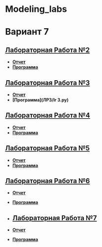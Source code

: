 # Modeling_labs
# Вариант 7

## **[Лабораторная Работа №2](Lab_2)**
- **[Отчет](ЛР2/MOD_LR2_ARTEMZH.pdf)**
- **[Программа](ЛР2/lab2.py)**

## **[Лабораторная Работа №3](Lab_3)**
- **[Отчет](ЛР3/ЛР3.docx)**
- **[Программа](ЛР3/lr 3.py)**

## **[Лабораторная Работа №4](Lab_4)**
- **[Отчет](ЛР4/ЛР4.pdf)**
- **[Программа](ЛР2/ЛР3.py)**

## **[Лабораторная Работа №5](Lab_5)**
- **[Отчет](ЛР5/ЛР5.pdf)**
- **[Программа](ЛР5/ЛР5.py)**

## **[Лабораторная Работа №6](Lab_6)**
- **[Отчет](ЛР6/ЛР6.pdf)**
- **[Программа](ЛР6/ЛР6.py)**

- ## **[Лабораторная Работа №7](Lab_7)**
- **[Отчет](ЛР7/ЛР7.pdf)**
- **[Программа](ЛР7/ЛР7.py)**

